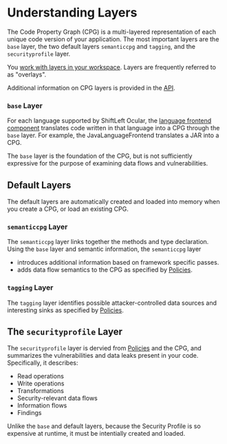 # Understanding Layers

The Code Property Graph (CPG) is a multi-layered representation of each unique code version of your application. The most important layers are the `base` layer, the two default layers `semanticcpg` and `tagging`, and the `securityprofile` layer.

You [work with layers in your workspace](../getting-started/manage-workspace.md). Layers are frequently referred to as "overlays".

Additional information on CPG layers is provided in the [API](https://ocular.shiftleft.io/api/io/shiftleft/repl/cpgcreation/Overlays$.html). 

### `base` Layer

For each language supported by ShiftLeft Ocular, the [language frontend component](https://ocular.shiftleft.io/api/io/shiftleft/repl/cpgcreation/LanguageFrontend.html) translates code written in that language into a CPG through the `base` layer. For example, the JavaLanguageFrontend translates a JAR into a CPG. 

The `base` layer is the foundation of the CPG, but is not sufficiently expressive for the purpose of examining data flows and vulnerabilities.

## Default Layers

The default layers are automatically created and loaded into memory when you create a CPG, or load an existing CPG.

### `semanticcpg` Layer

The `semanticcpg` layer links together the methods and type declaration. Using the `base` layer and semantic information, the `semanticcpg` layer

* introduces additional information based on framework specific passes.
* adds data flow semantics to the CPG as specified by [Policies](../../policies/about-policy.md).
      
### `tagging` Layer

The `tagging` layer identifies possible attacker-controlled data sources and interesting sinks as specified by [Policies](../../policies/about-policy.md).
      
## The `securityprofile` Layer

The `securityprofile` layer is dervied from [Policies](../../policies/about-policy.md) and the CPG, and summarizes the vulnerabilities and data leaks present in your code. Specifically, it describes: 

* Read operations
* Write operations
* Transformations
* Security-relevant data flows
* Information flows
* Findings

Unlike the `base` and default layers, because the Security Profile is so expensive at runtime, it must be intentially created and loaded. 
